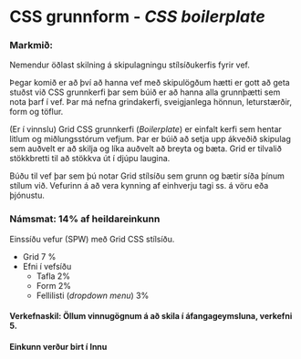 # CSS grunnform - _CSS boilerplate_

### Markmið:
Nemendur öðlast skilning á skipulagningu stílsíðukerfis fyrir vef.

Þegar komið er að því að hanna vef með skipulögðum hætti er gott að geta stuðst við CSS grunnkerfi þar sem búið er að hanna alla grunnþætti sem nota þarf í vef. Þar má nefna grindakerfi, sveigjanlega hönnun, leturstærðir, form og töflur. 

(Er í vinnslu)
Grid CSS grunnkerfi (_Boilerplate_) er einfalt kerfi sem hentar litlum og miðlungsstórum vefjum. Þar er búið að setja upp ákveðið skipulag sem auðvelt er að skilja og líka auðvelt að breyta og bæta. Grid er tilvalið stökkbretti til að stökkva út í djúpu laugina.

Búðu til vef þar sem þú notar Grid stílsíðu sem grunn og bætir síða þínum stílum við.  Vefurinn á að vera kynning af einhverju tagi ss. á vöru eða þjónustu.



### Námsmat:  14% af heildareinkunn

Einssíðu vefur (SPW) með  Grid CSS stílsíðu. 

* Grid	7 %
* Efni í vefsíðu
  * Tafla	2%
  * Form	2%
  * Fellilisti (_dropdown menu_)	3% 

#### Verkefnaskil: Öllum vinnugögnum á að skila í áfangageymsluna, verkefni 5. 

#### Einkunn verður birt í Innu
